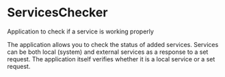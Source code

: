 # ServicesChecker
Application to check if a service is working properly

The application allows you to check the status of added services. Services can be both local (system) and external services as a response to a set request. The application itself verifies whether it is a local service or a set request.

